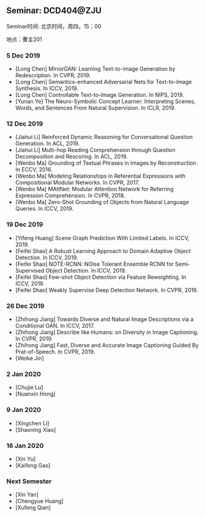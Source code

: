 ## Seminar: DCD404@ZJU

Seminar时间: 北京时间，周四，15：00

地点：曹主201

### 5 Dec 2019
- [Long Chen] MirrorGAN: Learning Text-to-image Generation by Redescription. In CVPR, 2019.
- [Long Chen] Semantics-enhanced Adversarial Nets for Text-to-Image Synthesis. In ICCV, 2019.
- [Long Chen] Controllable Text-to-Image Generation. In NIPS, 2019.
- [Yunan Ye] The Neuro-Symbolic Concept Learner: Interpreting Scenes, Words, and Sentences From Natural Supervision. In ICLR, 2019.

### 12 Dec 2019
- [Jiahui Li] Reinforced Dynamic Reasoning for Conversational Question Generation. In ACL, 2019.
- [Jiahui Li] Multi-hop Reading Comprehension through Question Decomposition and Rescoring. In ACL, 2019.
- [Wenbo Ma] Grounding of Textual Phrases in Images by Reconstruction. In ECCV, 2016.
- [Wenbo Ma] Modeling Relationships in Referential Expressions with Compositional Modular Networks. In CVPR, 2017.
- [Wenbo Ma] MAttNet: Modular Attention Network for Referring Expression Comprehension. In CVPR, 2018.
- [Wenbo Ma] Zero-Shot Grounding of Objects from Natural Language Queries. In ICCV, 2019.

  

### 19 Dec 2019
- [Yifeng Huang] Scene Graph Prediction With Limited Labels. In ICCV, 2019.
- [Feifei Shao] A Robust Learning Approach to Domain Adaptive Object Detection. In ICCV, 2019.
- [Feifei Shao] NOTE-RCNN: NOise Tolerant Ensemble RCNN for Semi-Supervised Object Detection. In ICCV, 2019.
- [Feifei Shao] Few-shot Object Detection via Feature Reweighting. In ICCV, 2019.
- [Feifei Shao] Weakly Supervise Deep Detection Network. In CVPR, 2016.

### 26 Dec 2019
- [Zhihong Jiang] Towards Diverse and Natural Image Descriptions via a Conditional GAN. In ICCV, 2017.
- [Zhihong Jiang] Describe like Humans: on Diversity in Image Captioning. In CVPR, 2019.
- [Zhihong Jiang] Fast, Diverse and Accurate Image Captioning Guided By Prat-of-Speech. In CVPR, 2019.
- [Weike Jin]

### 2 Jan 2020
- [Chujie Lu]
- [Nuanxin Hong]

### 9 Jan 2020
- [Xingchen Li]
- [Shaoning Xiao]

### 16 Jan 2020
- [Xin Yu]
- [Kaifeng Gao]

### Next Semester
- [Xin Yan]
- [Chengyue Huang]
- [Xufeng Qian]
